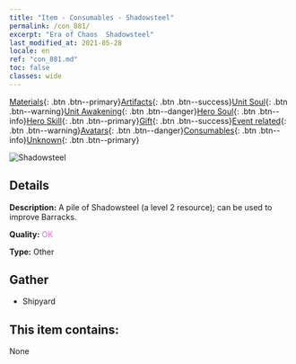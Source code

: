 ```yaml
---
title: "Item - Consumables - Shadowsteel"
permalink: /con_881/
excerpt: "Era of Chaos  Shadowsteel"
last_modified_at: 2021-05-28
locale: en
ref: "con_881.md"
toc: false
classes: wide
---
```

 [Materials](/Items/){: .btn .btn--primary}[Artifacts](/Items/Artifacts/){: .btn .btn--success}[Unit Soul](/Items/UnitSoul/){: .btn .btn--warning}[Unit Awakening](/Items/UnitAwakening/){: .btn .btn--danger}[Hero Soul](/Items/HeroSoul/){: .btn .btn--info}[Hero Skill](/Items/HeroSkill/){: .btn .btn--primary}[Gift](/Items/Gift/){: .btn .btn--success}[Event related](/Items/Events/){: .btn .btn--warning}[Avatars](/Items/Avatars/){: .btn .btn--danger}[Consumables](/Items/Consumables/){: .btn .btn--info}[Unknown](/Items/Unknown/){: .btn .btn--primary}

 ![Shadowsteel](/images/t/i_114.png)

## Details
 **Description:** A pile of Shadowsteel (a level 2 resource); can be used to improve Barracks.

 **Quality:** <span style="color: #DA70D6">OK</span>

 **Type:** Other

## Gather

*    Shipyard 

## This item contains:

  None

